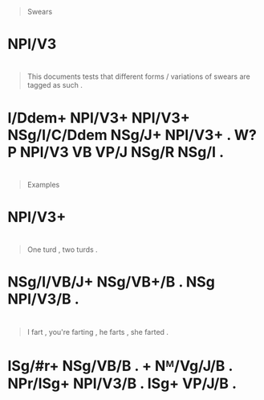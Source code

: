 > Swears
# NPl/V3
>
#
> This    documents tests   that         different forms   / variations of swears are tagged as    such  .
# I/Ddem+ NPl/V3+   NPl/V3+ NSg/I/C/Ddem NSg/J+    NPl/V3+ . W?         P  NPl/V3 VB  VP/J   NSg/R NSg/I .
>
#
> Examples
# NPl/V3+
>
#
> One         turd      , two turds    .
# NSg/I/VB/J+ NSg/VB+/B . NSg NPl/V3/B .
>
#
> I       fart     , you're farting   , he       farts    , she  farted .
# ISg/#r+ NSg/VB/B . +      Nᴹ/Vg/J/B . NPr/ISg+ NPl/V3/B . ISg+ VP/J/B .
